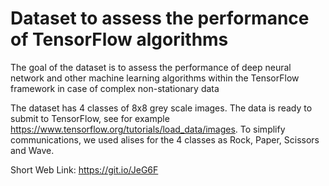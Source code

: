 # Dataset to assess the performance of TensorFlow algorithms

The goal of the dataset is to assess the performance of deep neural network and other machine learning algorithms within the TensorFlow framework in case of complex non-stationary data
 
The dataset has 4 classes of 8x8 grey scale images. The data is ready to submit to TensorFlow, see for example https://www.tensorflow.org/tutorials/load_data/images. To simplify communications, we used alises for the 4 classes as Rock, Paper, Scissors and Wave.

Short Web Link: https://git.io/JeG6F
